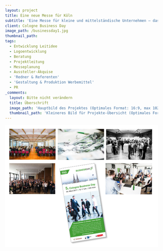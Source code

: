 ```yaml
---
layout: project
title: Eine neue Messe für Köln
subtitle: 'Eine Messe für kleine und mittelständische Unternehmen – das fehlte Köln. Aber sie sollte anders sein: Aussteller sollten nicht nur die Möglichkeit haben Ihre Produkte und/oder Dienstleistungen zu präsentieren, sie sollten, ebenso wie die Besucher, viel Zeit für den Austausch untereinander und für Workshops & Fachvorträge zu wechselnden Themen haben. Also, worauf warten, dachten wir uns. Und so wurde 2013 der Cologne Business Day ins Leben gerufen. Seitdem freuen wir uns jedes Jahr über stetig wachsende Aussteller- und Besucherzahlen.'
client: Cologne Business Day
image_path: /businessday1.jpg
thumbnail_path:
tags:
  - Entwicklung Leitidee
  - Logoentwicklung
  - Beratung
  - Projektleitung
  - Messeplanung
  - Aussteller-Akquise
  - 'Redner & Referenten'
  - 'Gestaltung & Produktion Werbemittel'
  - PR
_comments:
  layout: Bitte nicht verändern
  title: Überschrift
  image_path: 'Hauptbild des Projektes (Optimales Format: 16:9, max 1024px breite)'
  thumbnail_path: 'Kleineres Bild für Projekte-Übersicht (Optimales Format: 4:3, max 1024px breite)'
---
```



![](/uploads/versions/businessday2---x----1024-815x---.jpg)